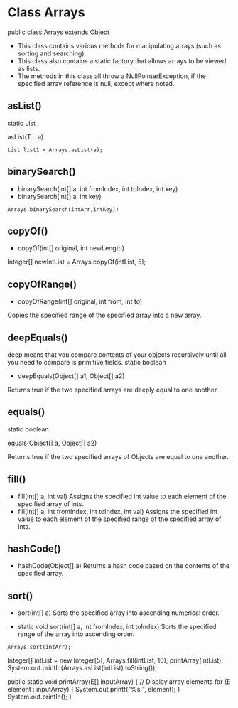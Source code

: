 # Class Arrays
public class Arrays
extends Object

- This class contains various methods for manipulating arrays (such as sorting and searching). 
- This class also contains a static factory that allows arrays to be viewed as lists.
- The methods in this class all throw a NullPointerException, if the specified array reference is null, except where noted. 


## asList()
static <T> List<T> 

asList(T... a)

```
List list1 = Arrays.asList(a);
```
## binarySearch()
- binarySearch(int[] a, int fromIndex, int toIndex, int key)
- binarySearch(int[] a, int key)
```
Arrays.binarySearch(intArr,intKey))
```

## copyOf()
- copyOf(int[] original, int newLength)

Integer[] newIntList = Arrays.copyOf(intList, 5);


## copyOfRange()
- copyOfRange(int[] original, int from, int to)

Copies the specified range of the specified array into a new array.

## deepEquals()
deep means that you compare contents of your objects recursively until all you need to compare is primitive fields.
static boolean     

- deepEquals(Object[] a1, Object[] a2)

Returns true if the two specified arrays are deeply equal to one another.

## equals()
static boolean   

equals(Object[] a, Object[] a2)

Returns true if the two specified arrays of Objects are equal to one another.

## fill()
- fill(int[] a, int val)
Assigns the specified int value to each element of the specified array of ints.
- fill(int[] a, int fromIndex, int toIndex, int val)
Assigns the specified int value to each element of the specified range of the specified array of ints.

## hashCode()
- hashCode(Object[] a)
Returns a hash code based on the contents of the specified array.

## sort()
- sort(int[] a)
Sorts the specified array into ascending numerical order.

- static void     sort(int[] a, int fromIndex, int toIndex)
Sorts the specified range of the array into ascending order.

```
Arrays.sort(intArr); 
```





Integer[] intList = new Integer[5];
Arrays.fill(intList, 10);
printArray(intList);
System.out.println(Arrays.asList(intList).toString());

public static <E> void printArray(E[] inputArray) {
    // Display array elements
    for (E element : inputArray) {
        System.out.printf("%s ", element);
    }
    System.out.println();
}


